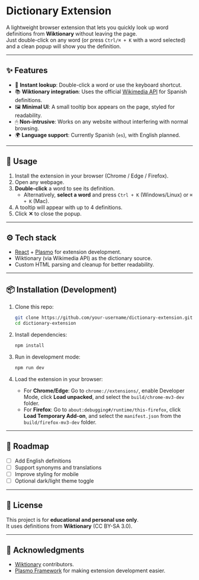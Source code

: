 # Dictionary Extension

A lightweight browser extension that lets you quickly look up word definitions from **Wiktionary** without leaving the page.  
Just double-click on any word (or press `Ctrl/⌘ + K` with a word selected) and a clean popup will show you the definition.

---

## ✨ Features

- 🔎 **Instant lookup**: Double-click a word or use the keyboard shortcut.  
- 📚 **Wiktionary integration**: Uses the official [Wikimedia API](https://www.mediawiki.org/wiki/API:REST_API) for Spanish definitions.  
- 🖼 **Minimal UI**: A small tooltip box appears on the page, styled for readability.  
- 🖱 **Non-intrusive**: Works on any website without interfering with normal browsing.  
- 🌍 **Language support**: Currently Spanish (`es`), with English planned.

---

## 🚀 Usage

1. Install the extension in your browser (Chrome / Edge / Firefox).  
2. Open any webpage.  
3. **Double-click** a word to see its definition.  
   - Alternatively, **select a word** and press `Ctrl + K` (Windows/Linux) or `⌘ + K` (Mac).  
4. A tooltip will appear with up to 4 definitions.  
5. Click **✕** to close the popup.

---

## ⚙️ Tech stack

- [React](https://react.dev/) + [Plasmo](https://plasmo.com/) for extension development.  
- Wiktionary (via Wikimedia API) as the dictionary source.  
- Custom HTML parsing and cleanup for better readability.  

---

## 📦 Installation (Development)

1. Clone this repo:
   ```bash
   git clone https://github.com/your-username/dictionary-extension.git
   cd dictionary-extension
   ```

2. Install dependencies:
   ```bash
   npm install
   ```

3. Run in development mode:
   ```bash
   npm run dev
   ```

4. Load the extension in your browser:
   - For **Chrome/Edge**: Go to `chrome://extensions/`, enable Developer Mode, click **Load unpacked**, and select the `build/chrome-mv3-dev` folder.  
   - For **Firefox**: Go to `about:debugging#/runtime/this-firefox`, click **Load Temporary Add-on**, and select the `manifest.json` from the `build/firefox-mv3-dev` folder.  

---

## 📖 Roadmap

- [ ] Add English definitions  
- [ ] Support synonyms and translations  
- [ ] Improve styling for mobile  
- [ ] Optional dark/light theme toggle  

---

## 📝 License

This project is for **educational and personal use only**.  
It uses definitions from **Wiktionary** (CC BY-SA 3.0).  

---

## 🙌 Acknowledgments

- [Wiktionary](https://www.wiktionary.org/) contributors.  
- [Plasmo Framework](https://plasmo.com/) for making extension development easier.
